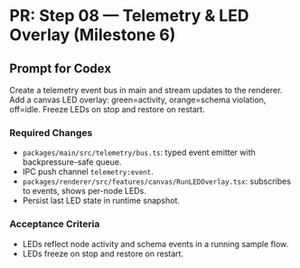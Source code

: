 # PR: Step 08 — Telemetry & LED Overlay (Milestone 6)

## Prompt for Codex
Create a telemetry event bus in main and stream updates to the renderer. Add a canvas LED overlay: green=activity, orange=schema violation, off=idle. Freeze LEDs on stop and restore on restart.

### Required Changes
- `packages/main/src/telemetry/bus.ts`: typed event emitter with backpressure-safe queue.
- IPC push channel `telemetry:event`.
- `packages/renderer/src/features/canvas/RunLEDOverlay.tsx`: subscribes to events, shows per-node LEDs.
- Persist last LED state in runtime snapshot.

### Acceptance Criteria
- LEDs reflect node activity and schema events in a running sample flow.
- LEDs freeze on stop and restore on restart.

